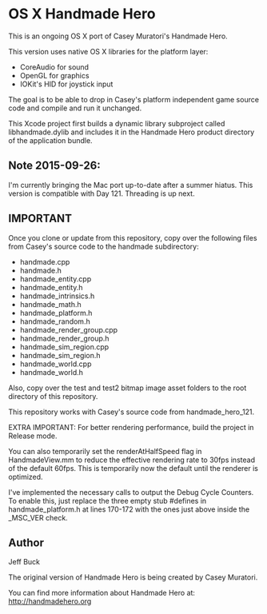 OS X Handmade Hero
==================

This is an ongoing OS X port of Casey Muratori's Handmade Hero.

This version uses native OS X libraries for the platform layer:
- CoreAudio for sound
- OpenGL for graphics
- IOKit's HID for joystick input

The goal is to be able to drop in Casey's platform independent
game source code and compile and run it unchanged.

This Xcode project first builds a dynamic library subproject
called libhandmade.dylib and includes it in the Handmade Hero
product directory of the application bundle.


Note 2015-09-26:
----------------
I'm currently bringing the Mac port up-to-date after a summer hiatus.
This version is compatible with Day 121. Threading is up next.


IMPORTANT
---------

Once you clone or update from this repository, copy over the
following files from Casey's source code to the handmade
subdirectory:
- handmade.cpp
- handmade.h
- handmade_entity.cpp
- handmade_entity.h
- handmade_intrinsics.h
- handmade_math.h
- handmade_platform.h
- handmade_random.h
- handmade_render_group.cpp
- handmade_render_group.h
- handmade_sim_region.cpp
- handmade_sim_region.h
- handmade_world.cpp
- handmade_world.h

Also, copy over the test and test2 bitmap image asset folders to the
root directory of this repository.

This repository works with Casey's source code from
handmade_hero_121.

EXTRA IMPORTANT: For better rendering performance, build the project in Release mode.

You can also temporarily set the renderAtHalfSpeed flag in HandmadeView.mm to
reduce the effective rendering rate to 30fps instead of the default
60fps. This is temporarily now the default until the renderer is optimized.


I've implemented the necessary calls to output the Debug Cycle Counters.
To enable this, just replace the three empty stub #defines in handmade_platform.h
at lines 170-172 with the ones just above inside the _MSC_VER check.


Author
------
Jeff Buck

The original version of Handmade Hero is being created by Casey Muratori.

You can find more information about Handmade Hero at:
	http://handmadehero.org


